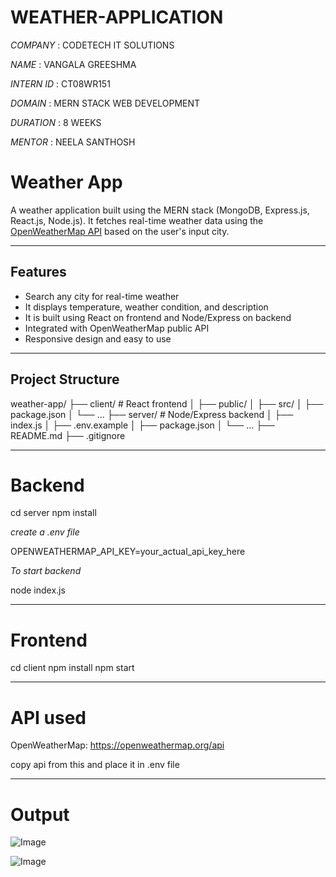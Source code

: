 # WEATHER-APPLICATION

*COMPANY* : CODETECH IT SOLUTIONS

*NAME* : VANGALA GREESHMA

*INTERN ID* : CT08WR151

*DOMAIN* : MERN STACK WEB DEVELOPMENT

*DURATION* : 8 WEEKS

*MENTOR* : NEELA SANTHOSH

#  Weather App

A weather application built using the MERN stack (MongoDB, Express.js, React.js, Node.js). 
It fetches real-time weather data using the [OpenWeatherMap API](https://openweathermap.org/api) based on the user's input city.

---

##  Features

- Search any city for real-time weather
- It displays temperature, weather condition, and description
- It is built using React on frontend and Node/Express on backend
- Integrated with OpenWeatherMap public API
- Responsive design and easy to use

---

##  Project Structure

weather-app/
├── client/ # React frontend
│ ├── public/
│ ├── src/
│ ├── package.json
│ └── ...
├── server/ # Node/Express backend
│ ├── index.js
│ ├── .env.example
│ ├── package.json
│ └── ...
├── README.md
├── .gitignore

---

# Backend

cd server
npm install

*create a .env file*

OPENWEATHERMAP_API_KEY=your_actual_api_key_here

*To start backend*

node index.js

---

# Frontend

cd client
npm install
npm start

---

# API used

OpenWeatherMap: https://openweathermap.org/api

copy api from this and place it in .env file

---

# Output 

![Image](https://github.com/user-attachments/assets/831517cb-2445-4131-a8c1-ec66cefb893c)


![Image](https://github.com/user-attachments/assets/3d67dfd1-52c9-4b89-99f1-a587c92b0e81)




